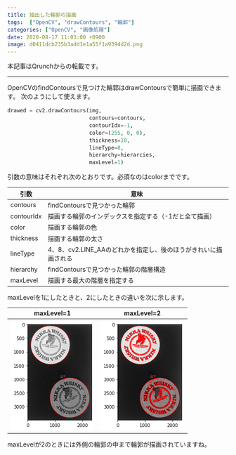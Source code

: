 ```yaml
---
title: 抽出した輪郭の描画
tags:  ["OpenCV", "drawContours", "輪郭"]
categories: ["OpenCV", "画像処理"]
date: 2020-08-17 11:03:00 +0900
image: d0411dcb235b3add1e1a55f1a9394d2d.png
---
```

本記事はQrunchからの転載です。
___
OpenCVのfindContoursで見つけた輪郭はdrawContoursで簡単に描画できます。
次のようにして使えます。

```Python
drawed = cv2.drawContours(img, 
                          contours=contours,
                          contourIdx=-1,
                          color=(255, 0, 0),
                          thickness=10,
                          lineType=8,
                          hierarchy=hierarcies,
                          maxLevel=1)
```

引数の意味はそれぞれ次のとおりです。必須なのはcolorまでです。

| 引数       | 意味                                                         |
| ---------- | ------------------------------------------------------------ |
| contours   | findContoursで見つかった輪郭                                 |
| contourIdx | 描画する輪郭のインデックスを指定する（-1だと全て描画）             |
| color      | 描画する輪郭の色                                             |
| thickness  | 描画する輪郭の太さ                                           |
| lineType   | 4、8、cv2.LINE_AAのどれかを指定し、後のほうがきれいに描画される |
| hierarchy  | findContoursで見つかった輪郭の階層構造                       |
| maxLevel   | 描画する最大の階層を指定する                                 |

maxLevelを1にしたときと、2にしたときの違いを次に示します。

|maxLevel=1|maxLevel=2|
|--|--|
|![](d0411dcb235b3add1e1a55f1a9394d2d.png)|![](2befea557cb26cffa707b61c3f373954.png)|

maxLevelが2のときには外側の輪郭の中まで輪郭が描画されていますね。

